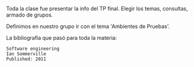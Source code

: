 Toda la clase fue presentar la info del TP final. Elegir los temas, consultas, armado de grupos.

Definimos en nuestro grupo ir con el tema 'Ambientes de Pruebas'.

La bibliografía que pasó para toda la materia:

```
Software engineering
Ian Sommerville
Published: 2011
```

